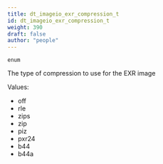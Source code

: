```yaml
---
title: dt_imageio_exr_compression_t
id: dt_imageio_exr_compression_t
weight: 390
draft: false
author: "people"
---
```


`enum`

The type of compression to use for the EXR image

Values:

* off
* rle
* zips
* zip
* piz
* pxr24
* b44
* b44a

